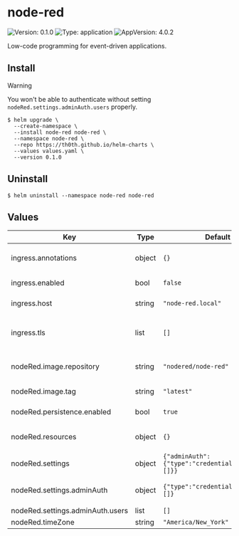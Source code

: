 # node-red

![Version: 0.1.0](https://img.shields.io/badge/Version-0.1.0-informational?style=flat-square) ![Type: application](https://img.shields.io/badge/Type-application-informational?style=flat-square) ![AppVersion: 4.0.2](https://img.shields.io/badge/AppVersion-4.0.2-informational?style=flat-square)

Low-code programming for event-driven applications.

## Install

> [!WARNING]  
> You won't be able to authenticate without setting `nodeRed.settings.adminAuth.users` properly.

```shell
$ helm upgrade \
  --create-namespace \
  --install node-red node-red \
  --namespace node-red \
  --repo https://th0th.github.io/helm-charts \
  --values values.yaml \
  --version 0.1.0
```

## Uninstall

```shell
$ helm uninstall --namespace node-red node-red
```

## Values

| Key                              | Type   | Default                                           | Description                            |
|----------------------------------|--------|---------------------------------------------------|----------------------------------------|
| ingress.annotations              | object | `{}`                                              | annotations for the ingress            |
| ingress.enabled                  | bool   | `false`                                           | enable the ingress                     |
| ingress.host                     | string | `"node-red.local"`                                | host for the ingress                   |
| ingress.tls                      | list   | `[]`                                              | tls configuration for the ingress      |
| nodeRed.image.repository         | string | `"nodered/node-red"`                              | node-red image repository              |
| nodeRed.image.tag                | string | `"latest"`                                        | node-red image tag                     |
| nodeRed.persistence.enabled      | bool   | `true`                                            | enable persistence                     |
| nodeRed.resources                | object | `{}`                                              | resources for the node-red statefulset |
| nodeRed.settings                 | object | `{"adminAuth":{"type":"credentials","users":[]}}` | node-red settings                      |
| nodeRed.settings.adminAuth       | object | `{"type":"credentials","users":[]}`               | admin authentication config            |
| nodeRed.settings.adminAuth.users | list   | `[]`                                              | list of users                          |
| nodeRed.timeZone                 | string | `"America/New_York"`                              | time zone                              |                                                                                                                                            | time zone                              |


